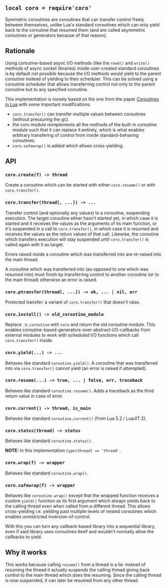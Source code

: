 
## `local coro = require'coro'`

Symmetric coroutines are coroutines that can transfer control freely between
themselves, unlike Lua's standard coroutines which can only yield back to
the coroutine that resumed them (and are called asymmetric coroutines
or generators because of that reason).

## Rationale

Using coroutine-based async I/O methods (like the `read()` and `write()`
methods of async socket libraries) inside user-created standard coroutines
is by default not possible because the I/O methods would yield to the parent
coroutine instead of yielding to their scheduler. This can be solved using
a coroutine scheduler that allows transferring control not only to the parent
coroutine but to any specified coroutine.

This implementation is loosely based on the one from the paper
[Coroutines in Lua](http://www.inf.puc-rio.br/~roberto/docs/corosblp.pdf)
with some important modifications:

 * `coro.transfer()` can transfer multiple values between coroutines
 (without pressuring the gc).
 * the coro module reimplements all the methods of the built-in coroutine
 module such that it can replace it entirely, which is what enables arbitrary
 transfering of control from inside standard-behaving coroutines.
 * `coro.safewrap()` is added which allows cross-yielding.

## API

### `coro.create(f) -> thread`

Create a coroutine which can be started with either `coro.resume()` or
with `coro.transfer()`.

### `coro.transfer(thread[, ...]) -> ...`

Transfer control (and optionally any values) to a coroutine, suspending
execution. The target coroutine either hasn't started yet, in which case it
is started and it receives the values as the arguments of its main function,
or it's suspended in a call to `coro.transfer()`, in which case it is resumed
and receives the values as the return values of that call. Likewise, the
coroutine which transfers execution will stay suspended until `coro.transfer()`
is called again with it as target.

Errors raised inside a coroutine which was transferred into are re-raised
into the main thread.

A coroutine which was transferred into (as opposed to one which was
resumed into) must finish by transferring control to another coroutine
(or to the main thread) otherwise an error is raised.

### `coro.ptransfer(thread[, ...]) -> ok, ... | nil, err`

Protected transfer: a variant of `coro.transfer()` that doesn't raise.

### `coro.install() -> old_coroutine_module`

Replace `_G.coroutine` with `coro` and return the old coroutine module.
This enables coroutine-based-generators-over-abstract-I/O-callbacks
from external modules to work with scheduled I/O functions which call
`coro.transfer()` inside.

### `coro.yield(...) -> ...`

Behaves like standard `coroutine.yield()`. A coroutine that was transferred
into via `coro.transfer()` cannot yield (an error is raised if attempted).

### `coro.resume(...) -> true, ... | false, err, traceback`

Behaves like standard `coroutine.resume()`. Adds a traceback as the third
return value in case of error.

### `coro.current() -> thread, is_main`

Behaves like standard `coroutine.current()` (from Lua 5.2 / LuaJIT 2).

### `coro.status(thread) -> status`

Behaves like standard `coroutine.status()`.

__NOTE:__ In this implementation `type(thread) == 'thread'`.

### `coro.wrap(f) -> wrapper`

Behaves like standard `coroutine.wrap()`.

### `coro.safewrap(f) -> wrapper`

Behaves like `coroutine.wrap()` except that the wrapped function receives
a custom `yield()` function as its first argument which always yields back
to the calling thread even when called from a different thread. This allows
cross-yielding i.e. yielding past multiple levels of nested coroutines
which enables unrestricted inversion-of-control.

With this you can turn any callback-based library into a sequential library,
even if said library uses coroutines itself and wouldn't normally allow
the callbacks to yield.

## Why it works

This works because calling `resume()` from a thread is a lie: instead of
resuming the thread it actually suspends the calling thread giving back
control to the main thread which does the resuming. Since the calling
thread is now suspended, it can later be resumed from any other thread.
